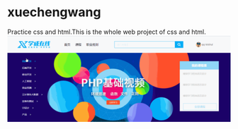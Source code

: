 # xuechengwang
Practice css and html.This is the whole web project of css and html.
![whole-show](https://github.com/dantongzhang/xuechengwang/blob/master/images/xuechengwang.gif)
